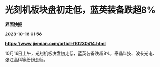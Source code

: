 # 光刻机板块盘初走低，蓝英装备跌超8%
**界面快报**

**2023-10-16 01:58**

**https://www.jiemian.com/article/10230414.html**

10月16日上午，光刻机板块盘初走低，蓝英装备跌超8%，泰晶科技、波长光电、张江高科等纷纷走低。
